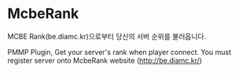 # McbeRank

MCBE Rank(be.diamc.kr)으로부터 당신의 서버 순위를 불러옵니다.

PMMP Plugin, Get your server's rank when player connect.
You must register server onto McbeRank website (http://be.diamc.kr/)
